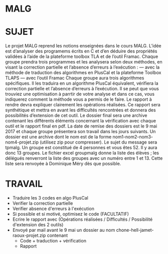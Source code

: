 # MALG


# SUJET
Le projet MALG reprend les notions enseignées dans le cours MALG. L’idée est d’analyser
des programems écrits en C et d’en déduire des propriétés validées à l’aide de la plateforme
toolbox TLA et de l’outil Framac. Chaque groupe prendra trois programmes et les analysera
selon deux méthodes, en visant la correction partielle et l’absence d’erreurs à l’exécution :
— avec la méthode de traduction des algorithmes en PlusCal et la plateforme Toolbox
TLAPS
— avec l’outil Framac
Chaque groupe aura trois algorithmes spécifiques. Il les traduira en un algorithme PlusCal
équivalent, vérifiera la correction partielle et l’absence d’erreurs à l’exécution. Il se peut que
vous trouviez une optimisation à parrtir de votre analyse et dans ce cas, vous indiquerez
comment la méthode vous a permis de le faire.
Le rapport à rendre devra expliquer clairement les opérations réalisées. Ce rapport sera synthétique
et mettra en avant les difficultés rencontrées et donnera des possibilités d’extension
de cet outil. Le dossier final sera une archive contenant les différents éléments concernant la
vérification avec chaque outil et le rapport final en pdf.
La date de remise des dossiers est le 9 mai 2017 et chaque groupe présentera son travail dans
les jours suivants. Un dossier est une archive dont le nom est de la forme nom1-nom2-nom3-
nom4-projet.zip (utilisez zip pour compresser). Le sujet du message sera tpmalg.
Un groupe est constitué de 4 personnes et vous êtes 52. Il y aura donc 13 groupes.
Le fichier excel groupmalg donne la liste des élèves ; les délégués renverront la liste des
groupes avec un numéro entre 1 et 13. Cette liste sera renvoyée à Dominique Méry dès que
possible.

# TRAVAIL

- Traduire les 3 codes en algo PlusCal
- Verifier la correction partielle
- Verifier absence d'erreurs à l'exécution
- Si possible et si motivé, optimisez le code (FACULTATIF)
- Ecrire le rapport avec (Opérations réalisées / Difficultés / Possibilité d'extension des 2 outils)
- Envoyé par mail avant le 9 mai un dossier au nom chone-hell-jamet-raoux-projet.zip contenant
  - Code + traduction + vérification
  - Rapport 
